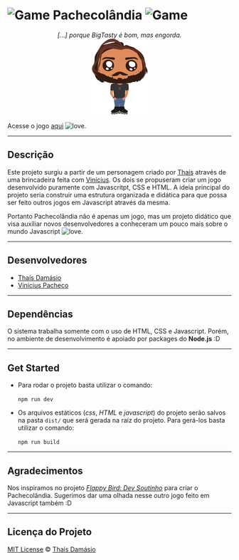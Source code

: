 # ![Game][game] Pachecolândia ![Game][game]

<p align="center">
    <em>
[...] porque BigTasty é bom, mas engorda.</em></br>
  <a href="https://pachecolandia.herokuapp.com/"><img alt="Logo do projeto" src="./assets/img/pachequito.png" /></a>
</p>


Acesse o jogo [aqui](https://pachecolandia.herokuapp.com/) ![love][Heart].
***
## Descrição
Este projeto surgiu a partir de um personagem criado por [Thaís](https://github.com/Thais-Damasio) através de uma brincadeira feita com [Vinícius](https://github.com/viniciussp4). Os dois se propuseram criar um jogo desenvolvido puramente com Javascritpt, CSS e HTML. A ideia principal do projeto seria construir uma estrutura organizada e didática para que possa ser feito outros jogos em Javascript através da mesma.

Portanto Pachecolândia não é apenas um jogo, mas um projeto didático que visa auxiliar novos desenvolvedores a conheceram um pouco mais sobre o mundo Javascript ![love][Heart].

***
## Desenvolvedores
* [Thaís Damásio](https://github.com/Thais-Damasio)
* [Vinícius Pacheco](https://github.com/viniciussp4)

***
## Dependências
O sistema trabalha somente com o uso de HTML, CSS e Javascript. Porém, no ambiente de desenvolvimento é apoiado por packages do **Node.js** :D

***
## Get Started
* Para rodar o projeto basta utilizar o comando:

    ```npm run dev```

* Os arquivos estáticos (*css*, *HTML* e *javascript*) do projeto serão salvos na pasta `dist/` que será gerada na raíz do projeto. Para gerá-los basta utilizar o comando:

    ```npm run build```

[game]: https://img.icons8.com/nolan/24/visual-game-boy.png "Game"
[heart]: https://img.icons8.com/material-two-tone/24/000000/novel.png "Heart"

***
## Agradecimentos
Nos inspiramos no projeto [*Flappy Bird: Dev Soutinho*](https://github.com/omariosouto/flappy-bird-devsoutinho) para criar o Pachecolândia. Sugerimos dar uma olhada nesse outro jogo feito em Javascript também :D

***
## Licença do Projeto
[MIT License](./LICENSE.md) © [Thaís Damásio](https://github.com/Thais-Damasio)